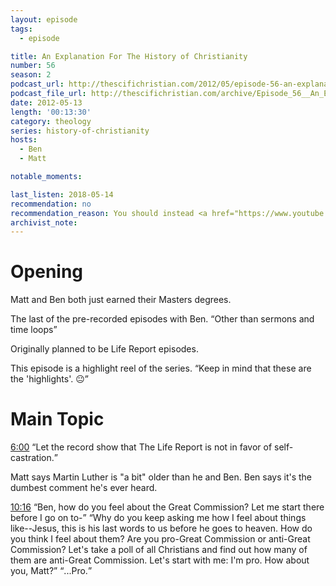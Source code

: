 ```yaml
---
layout: episode
tags:
  - episode

title: An Explanation For The History of Christianity
number: 56
season: 2
podcast_url: http://thescifichristian.com/2012/05/episode-56-an-explanation-for-the-history-of-christianity/
podcast_file_url: http://thescifichristian.com/archive/Episode_56__An_Explanation_For_The_H.mp3
date: 2012-05-13
length: '00:13:30'
category: theology
series: history-of-christianity
hosts:
  - Ben
  - Matt

notable_moments:

last_listen: 2018-05-14
recommendation: no
recommendation_reason: You should instead <a href="https://www.youtube.com/watch?v=M_im23S1k-U">watch the video</a>. Then skip the series.
archivist_note: 
---
```

# Opening
Matt and Ben both just earned their Masters degrees.

The last of the pre-recorded episodes with Ben. <q class="archivist inline">Other than sermons and time loops</q>

Originally planned to be Life Report episodes.

This episode is a highlight reel of the series. <q class="archivist inline">Keep in mind that these are the 'highlights'. 😐</q>



# Main Topic
<div class="quote">
  <a class="timestamp tag is-medium is-rounded is-primary" href="http://thescifichristian.com/2012/05/episode-56-an-explanation-for-the-history-of-christianity/#t=6:00">6:00</a>
  <q class="ben">Let the record show that The Life Report is not in favor of self-castration.</q>
</div>

Matt says Martin Luther is "a bit" older than he and Ben. Ben says it's the dumbest comment he's ever heard.

<div class="quote">
  <a class="timestamp tag is-medium is-rounded is-primary" href="http://thescifichristian.com/2012/05/episode-56-an-explanation-for-the-history-of-christianity/#t=10:16">10:16</a>
  <q class="matt">Ben, how do you feel about the Great Commission? Let me start there before I go on to-</q>  
  <q class="ben">Why do you keep asking me how I feel about things like--Jesus, this is his last words to us before he goes to heaven. How do you think I feel about them? Are you pro-Great Commission or anti-Great Commission? Let's take a poll of all Christians and find out how many of them are anti-Great Commission. Let's start with me: I'm pro. How about you, Matt?</q>
  <q class="matt">...Pro.</q>
</div>